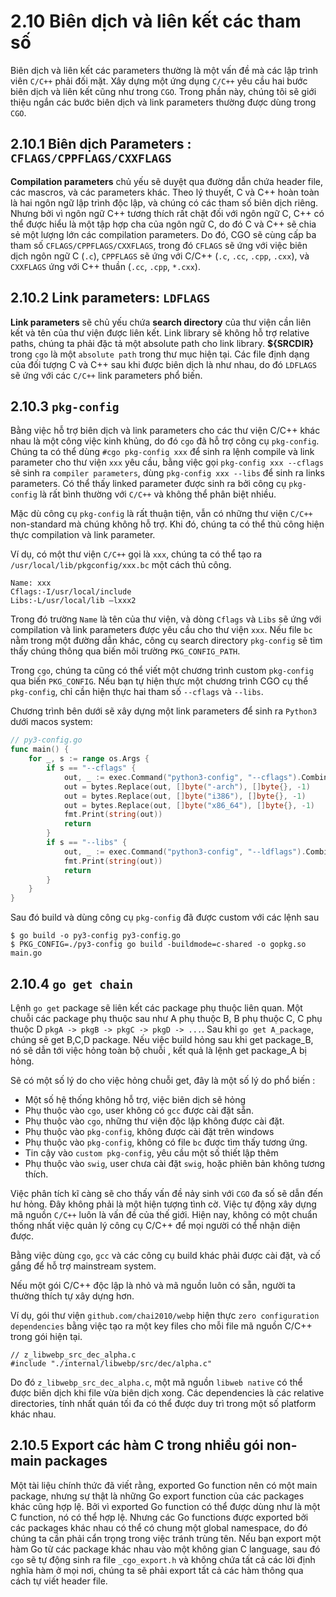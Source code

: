 # 2.10  Biên dịch và liên kết các tham số

Biên dịch và liên kết các parameters thường là một vấn đề mà các lập trình viên `C/C++` phải đối mặt. Xây dựng một ứng dụng `C/C++` yêu cầu hai bước biên dịch và liên kết cũng như trong `CGO`. Trong phần này, chúng tôi sẽ giới thiệu ngắn các bước biên dịch và link parameters thường được dùng trong `CGO`.

## 2.10.1 Biên dịch Parameters : `CFLAGS/CPPFLAGS/CXXFLAGS`

**Compilation parameters** chủ yếu sẽ duyệt qua đường dẫn chứa header file, các mascros, và các parameters khác. Theo lý thuyết, C và C++ hoàn toàn là hai ngôn ngữ lập trình độc lập, và chúng có các tham số biên dịch riêng. Nhưng bởi vì ngôn ngữ C++ tương thích rất chặt đối với ngôn ngữ C, C++ có thể được hiểu là một tập hợp cha của ngôn ngữ C, do đó C và C++ sẽ chia sẻ một lượng lớn các compilation parameters. Do đó, CGO sẽ cùng cấp ba tham số `CFLAGS/CPPFLAGS/CXXFLAGS`, trong đó `CFLAGS` sẽ ứng với việc biên dịch ngôn ngữ C (`.c`), `CPPFLAGS` sẽ ứng với C/C++ (`.c`, `.cc`, `.cpp`, `.cxx`), và `CXXFLAGS` ứng với C++ thuần (`.cc`, `.cpp`, `*.cxx`).

## 2.10.2 Link parameters: `LDFLAGS`

**Link parameters** sẽ chủ yếu chứa **search directory** của thư viện cần liên kết và tên của thư viện được liên kết. Link library sẽ không hỗ trợ relative paths, chúng ta phải đặc tả một absolute path cho link library. **${SRCDIR}** trong `cgo` là một `absolute path` trong thư mục hiện tại. Các file định dạng của đối tượng C và C++ sau khi được biên dịch là như nhau, do đó `LDFLAGS` sẽ ứng với các `C/C++` link parameters phổ biến.

## 2.10.3 `pkg-config`

Bằng việc hỗ trợ biên dịch và link parameters cho các thư viện C/C++ khác nhau là một công việc kinh khủng, do đó `cgo` đã hỗ trợ công cụ `pkg-config`. Chúng ta có thể dùng `#cgo pkg-config xxx` để sinh ra lệnh compile và link parameter cho thư viện `xxx` yêu cầu, bằng việc gọi `pkg-config xxx --cflags` sẽ sinh ra `compiler parameters`, dùng `pkg-config xxx --libs` để sinh ra  links parameters. Có thể thấy  linked parameter được sinh ra bởi công cụ `pkg-config` là rất bình thường với `C/C++` và không thể  phân biệt nhiều.

Mặc dù công cụ `pkg-config` là rất thuận tiện, vẫn có những thư viện `C/C++` non-standard mà chúng không hỗ trợ. Khi đó, chúng ta có thể thủ công hiện thực compilation và link parameter.

Ví dụ, có một thư viện `C/C++` gọi là `xxx`, chúng ta có thể tạo ra `/usr/local/lib/pkgconfig/xxx.bc` một cách thủ công.

```
Name: xxx
Cflags:-I/usr/local/include
Libs:-L/usr/local/lib –lxxx2
```

Trong đó trường `Name` là tên của thư viện, và dòng `Cflags` và `Libs` sẽ ứng với compilation và link parameters được yêu cầu cho thư viện `xxx`. Nếu file `bc` nằm trong một đường dẫn khác, công cụ  search directory `pkg-config` sẽ tìm thấy chúng thông qua biến môi trường `PKG_CONFIG_PATH`.

Trong `cgo`, chúng ta cũng có thể viết một chương trình custom  `pkg-config` qua biến `PKG_CONFIG`. Nếu bạn tự hiện thực một chương trình CGO cụ thể `pkg-config`, chỉ cần hiện thực hai tham số `--cflags` và `--libs`.

Chương trình bên dưới sẽ xây dựng một link parameters để sinh ra `Python3` dưới macos system:

```go
// py3-config.go
func main() {
    for _, s := range os.Args {
        if s == "--cflags" {
            out, _ := exec.Command("python3-config", "--cflags").CombinedOutput()
            out = bytes.Replace(out, []byte("-arch"), []byte{}, -1)
            out = bytes.Replace(out, []byte("i386"), []byte{}, -1)
            out = bytes.Replace(out, []byte("x86_64"), []byte{}, -1)
            fmt.Print(string(out))
            return
        }
        if s == "--libs" {
            out, _ := exec.Command("python3-config", "--ldflags").CombinedOutput()
            fmt.Print(string(out))
            return
        }
    }
}
```

Sau đó build và dùng công cụ `pkg-config` đã được custom với các lệnh sau

```
$ go build -o py3-config py3-config.go
$ PKG_CONFIG=./py3-config go build -buildmode=c-shared -o gopkg.so main.go
```

## 2.10.4 `go get chain`

Lệnh `go get` package sẽ liên kết các package phụ thuộc liên quan. Một chuỗi các package phụ thuộc sau như A phụ thuộc B, B phụ thuộc C, C phụ thuộc D `pkgA -> pkgB -> pkgC -> pkgD -> ...`. Sau khi `go get A_package`, chúng sẽ get B,C,D package. Nếu việc build hỏng sau khi get package_B, nó sẽ dẫn tới việc hỏng toàn bộ chuỗi , kết quả là lệnh get package_A bị hỏng.

Sẽ có một số lý do cho việc hỏng chuỗi get, đây là một số lý do phổ biến :

* Một số hệ thống không hỗ trợ, việc biên dịch sẽ hỏng
* Phụ thuộc vào `cgo`, user không có `gcc` được cài đặt sẵn.
* Phụ thuộc vào `cgo`, những thư viện độc lập không được cài đặt.
* Phụ thuộc vào `pkg-config`, không được cài đặt trên windows
* Phụ thuộc vào `pkg-config`, không có file `bc` được tìm thấy tương ứng.
* Tin cậy vào `custom pkg-config`, yêu cầu một số thiết lập thêm
* Phụ thuộc vào `swig`, user chưa cài đặt `swig`, hoặc phiên bản không tương thích.

Việc phân tích kĩ càng sẽ cho thấy vấn đề nảy sinh với `CGO` đa số sẽ dẫn đến hư hỏng. Đây không phải là một hiện tượng tình cờ. Việc tự động xây dựng mã nguồn `C/C++` luôn là vấn đề của thế giới. Hiện nay, không có một chuẩn thống nhất việc quản lý công cụ C/C++ để mọi người có thể nhận diện được.

Bằng việc dùng `cgo`, `gcc` và các công cụ build khác phải được cài đặt, và cố gắng để hỗ trợ mainstream system.

Nếu một gói C/C++ độc lập là nhỏ và mã nguồn luôn có sẵn, người ta thường thích tự xây dựng hơn.

Ví dụ, gói thư viện `github.com/chai2010/webp` hiện thực `zero configuration dependencies` bằng việc tạo ra một key files cho mỗi file mã nguồn C/C++ trong gói hiện tại.

```
// z_libwebp_src_dec_alpha.c
#include "./internal/libwebp/src/dec/alpha.c"
```

Do đó `z_libwebp_src_dec_alpha.c`, một mã nguồn `libweb native` có thể được biên dịch khi file vừa biên dịch xong. Các dependencies là các relative directories, tính nhất quán tối đa có thể được duy trì trong một số platform khác nhau.

## 2.10.5 Export các hàm C trong nhiều gói non-main packages

Một tài liệu chính thức đã viết rằng, exported Go function nên có một main package, nhưng sự thật là những Go export function của các packages khác cũng hợp lệ. Bởi vì exported Go function có thể được dùng như là một C function, nó có thể hợp lệ. Nhưng các Go functions được exported bởi các packages khác nhau có thể có chung một global namespace, do đó chúng ta cần phải cẩn trọng trong việc tránh trùng tên. Nếu bạn export một hàm Go từ các package khác nhau vào một không gian C language, sau đó `cgo` sẽ tự động sinh ra file `_cgo_export.h` và không chứa tất cả các lời định nghĩa hàm ở mọi nơi, chúng ta sẽ phải export tất cả các hàm thông qua cách tự viết header file.

